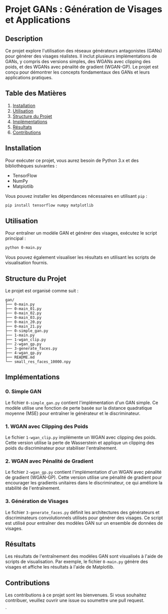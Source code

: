 # Projet GANs : Génération de Visages et Applications

## Description

Ce projet explore l'utilisation des réseaux générateurs antagonistes (GANs) pour générer des visages réalistes. Il inclut plusieurs implémentations de GANs, y compris des versions simples, des WGANs avec clipping des poids, et des WGANs avec pénalité de gradient (WGAN-GP). Le projet est conçu pour démontrer les concepts fondamentaux des GANs et leurs applications pratiques.

## Table des Matières

1. [Installation](#installation)
2. [Utilisation](#utilisation)
3. [Structure du Projet](#structure-du-projet)
4. [Implémentations](#implémentations)
5. [Résultats](#résultats)
6. [Contributions](#contributions)

## Installation

Pour exécuter ce projet, vous aurez besoin de Python 3.x et des bibliothèques suivantes :

- TensorFlow
- NumPy
- Matplotlib

Vous pouvez installer les dépendances nécessaires en utilisant `pip` :

```bash
pip install tensorflow numpy matplotlib
```

## Utilisation

Pour entraîner un modèle GAN et générer des visages, exécutez le script principal :

```bash
python 0-main.py
```

Vous pouvez également visualiser les résultats en utilisant les scripts de visualisation fournis.

## Structure du Projet

Le projet est organisé comme suit :

```
gan/
├── 0-main.py
├── 0-main_01.py
├── 0-main_02.py
├── 0-main_03.py
├── 0-main_20.py
├── 0-main_21.py
├── 0-simple_gan.py
├── 1-main.py
├── 1-wgan_clip.py
├── 2-wgan_gp.py
├── 3-generate_faces.py
├── 4-wgan_gp.py
├── README.md
└── small_res_faces_10000.npy
```

## Implémentations

### 0. Simple GAN

Le fichier `0-simple_gan.py` contient l'implémentation d'un GAN simple. Ce modèle utilise une fonction de perte basée sur la distance quadratique moyenne (MSE) pour entraîner le générateur et le discriminateur.

### 1. WGAN avec Clipping des Poids

Le fichier `1-wgan_clip.py` implémente un WGAN avec clipping des poids. Cette version utilise la perte de Wasserstein et applique un clipping des poids du discriminateur pour stabiliser l'entraînement.

### 2. WGAN avec Pénalité de Gradient

Le fichier `2-wgan_gp.py` contient l'implémentation d'un WGAN avec pénalité de gradient (WGAN-GP). Cette version utilise une pénalité de gradient pour encourager les gradients unitaires dans le discriminateur, ce qui améliore la stabilité de l'entraînement.

### 3. Génération de Visages

Le fichier `3-generate_faces.py` définit les architectures des générateurs et discriminateurs convolutionnels utilisés pour générer des visages. Ce script est utilisé pour entraîner des modèles GAN sur un ensemble de données de visages.

## Résultats

Les résultats de l'entraînement des modèles GAN sont visualisés à l'aide de scripts de visualisation. Par exemple, le fichier `0-main.py` génère des visages et affiche les résultats à l'aide de Matplotlib.

## Contributions

Les contributions à ce projet sont les bienvenues. Si vous souhaitez contribuer, veuillez ouvrir une issue ou soumettre une pull request.

`
